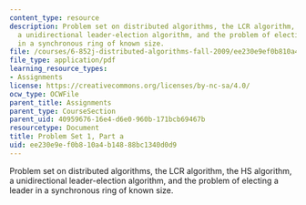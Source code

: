 ```yaml
---
content_type: resource
description: Problem set on distributed algorithms, the LCR algorithm, the HS algorithm,
  a unidirectional leader-election algorithm, and the problem of electing a leader
  in a synchronous ring of known size.
file: /courses/6-852j-distributed-algorithms-fall-2009/ee230e9ef0b810a4b14888bc1340d0d9_MIT6_852JF09_pset1a.pdf
file_type: application/pdf
learning_resource_types:
- Assignments
license: https://creativecommons.org/licenses/by-nc-sa/4.0/
ocw_type: OCWFile
parent_title: Assignments
parent_type: CourseSection
parent_uid: 40959676-16e4-d6e0-960b-171bcb69467b
resourcetype: Document
title: Problem Set 1, Part a
uid: ee230e9e-f0b8-10a4-b148-88bc1340d0d9
---
```

Problem set on distributed algorithms, the LCR algorithm, the HS algorithm, a unidirectional leader-election algorithm, and the problem of electing a leader in a synchronous ring of known size.